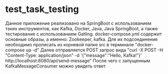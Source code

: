 # test_task_testing
Данное приложение реализовано на SpringBoot с использованием таких инструментов, как Kafka, Docker, Java, Java SpringBoot, а также тестирование с использованием Gatling.
docker-compose.yml содержит основные образы, а именно: Zookeeper, kafka.
Для их подсоединения необходимо прописать из корневой папке src в терминале "docker-compose up -d"
Далее отправляется POST запрос вида "сurl -X POST -H "Content-Type: application/json" -d '{"message":"Hello, Kafka!"}' http://localhost:8080/api/send-message"
После чего с запущенным KafkaMessageConsumer можно увидеть ответ
